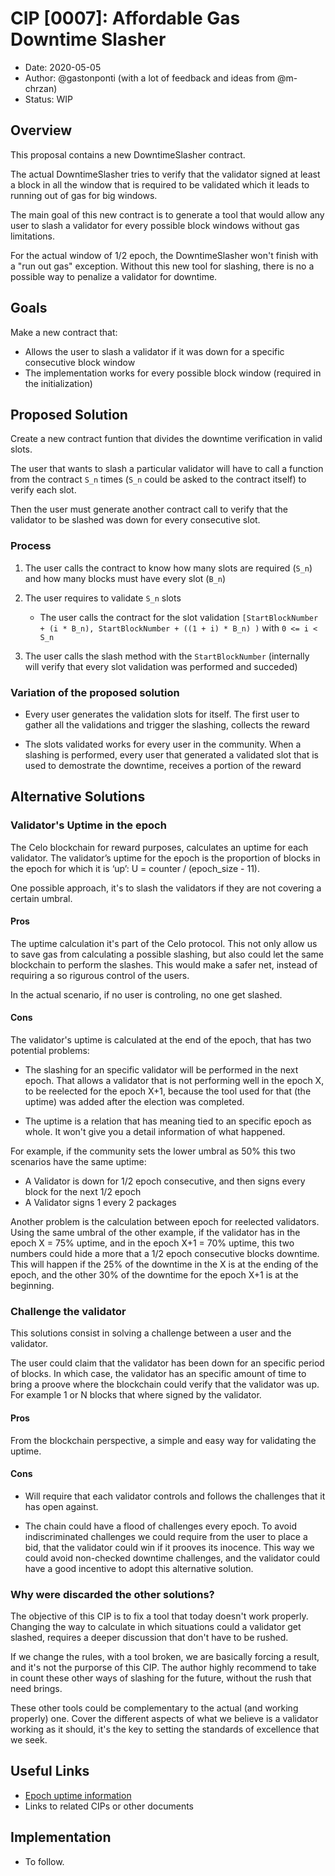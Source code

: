 # CIP [0007]: Affordable Gas Downtime Slasher

- Date: 2020-05-05
- Author: @gastonponti (with a lot of feedback and ideas from @m-chrzan)
- Status: WIP

## Overview

This proposal contains a new DowntimeSlasher contract.

The actual DowntimeSlasher tries to verify that the validator signed at least a block in all the window that is required to be validated which it leads to running out of gas for big windows.

The main goal of this new contract is to generate a tool that would allow any user to slash a validator for every possible block windows without gas limitations. 

For the actual window of 1/2 epoch, the DowntimeSlasher won't finish with a "run out gas" exception. Without this new tool for slashing, there is no a possible way to penalize a validator for downtime.

## Goals

Make a new contract that:
- Allows the user to slash a validator if it was down for a specific consecutive block window
- The implementation works for every possible block window (required in the initialization)

## Proposed Solution

Create a new contract funtion that divides the downtime verification in valid slots.

The user that wants to slash a particular validator will have to call a function from the contract `S_n` times (`S_n` could be asked to the contract itself) to verify each slot.

Then the user must generate another contract call to verify that the validator to be slashed was down for every consecutive slot.

### Process

1) The user calls the contract to know how many slots are required (`S_n`) and how many blocks must have every slot (`B_n`)

2) The user requires to validate `S_n` slots
    - The user calls the contract for the slot validation `[StartBlockNumber + (i * B_n), StartBlockNumber + ((1 + i) * B_n) )` with `0 <= i < S_n`

3) The user calls the slash method with the `StartBlockNumber` (internally will verify that every slot validation was performed and succeded)

### Variation of the proposed solution

- Every user generates the validation slots for itself. The first user to gather all the validations and trigger the slashing, collects the reward

- The slots validated works for every user in the community. When a slashing is performed, every user that generated a validated slot that is used to demostrate the downtime, receives a portion of the reward 

## Alternative Solutions

### Validator's Uptime in the epoch

The Celo blockchain for reward purposes, calculates an uptime for each validator. The validator’s uptime for the epoch is the proportion of blocks in the epoch for which it is ‘up’: U = counter / (epoch_size - 11).

One possible approach, it's to slash the validators if they are not covering a certain umbral.

#### Pros

The uptime calculation it's part of the Celo protocol. This not only allow us to save gas from calculating a possible slashing, but also could let the same blockchain to perform the slashes. This would make a safer net, instead of requiring a so rigurous control of the users.

In the actual scenario, if no user is controling, no one get slashed.

#### Cons

The validator's uptime is calculated at the end of the epoch, that has two potential problems:

- The slashing for an specific validator will be performed in the next epoch. That allows a validator that is not performing well in the epoch X, to be reelected for the epoch X+1, because the tool used for that (the uptime) was added after the election was completed.

- The uptime is a relation that has meaning tied to an specific epoch as whole. It won't give you a detail information of what happened.

For example, if the community sets the lower umbral as 50% this two scenarios have the same uptime:
 * A Validator is down for 1/2 epoch consecutive, and then signs every block for the next 1/2 epoch
 * A Validator signs 1 every 2 packages

Another problem is the calculation between epoch for reelected validators.
Using the same umbral of the other example, if the validator has in the epoch X = 75% uptime, and in the epoch X+1 = 70% uptime, this two numbers could hide a more that a 1/2 epoch consecutive blocks downtime. This will happen if the 25% of the downtime in the X is at the ending of the epoch, and the other 30% of the downtime for the epoch X+1 is at the beginning. 

### Challenge the validator

This solutions consist in solving a challenge between a user and the validator. 

The user could claim that the validator has been down for an specific period of blocks. In which case, the validator has an specific amount of time to bring a proove where the blockchain could verify that the validator was up. For example 1 or N blocks that where signed by the validator.

#### Pros

From the blockchain perspective, a simple and easy way for validating the uptime.

#### Cons

- Will require that each validator controls and follows the challenges that it has open against.

- The chain could have a flood of challenges every epoch. To avoid indiscriminated challenges we could require from the user to place a bid, that the validator could win if it prooves its inocence. This way we could avoid non-checked downtime challenges, and the validator could have a good incentive to adopt this alternative solution.

### Why were discarded the other solutions?

The objective of this CIP is to fix a tool that today doesn't work properly. Changing the way to calculate in which situations could a validator get slashed, requires a deeper discussion that don't have to be rushed.

If we change the rules, with a tool broken, we are basically forcing a result, and it's not the purporse of this CIP.
The author highly recommend to take in count these other ways of slashing for the future, without the rush that need brings.

These other tools could be complementary to the actual (and working properly) one. Cover the different aspects of what we believe is a validator working as it should, it's the key to setting the standards of excellence that we seek.


## Useful Links

* [Epoch uptime information](https://docs.celo.org/celo-codebase/protocol/proof-of-stake/epoch-rewards/validator-rewards)
* Links to related CIPs or other documents

## Implementation

* To follow.
